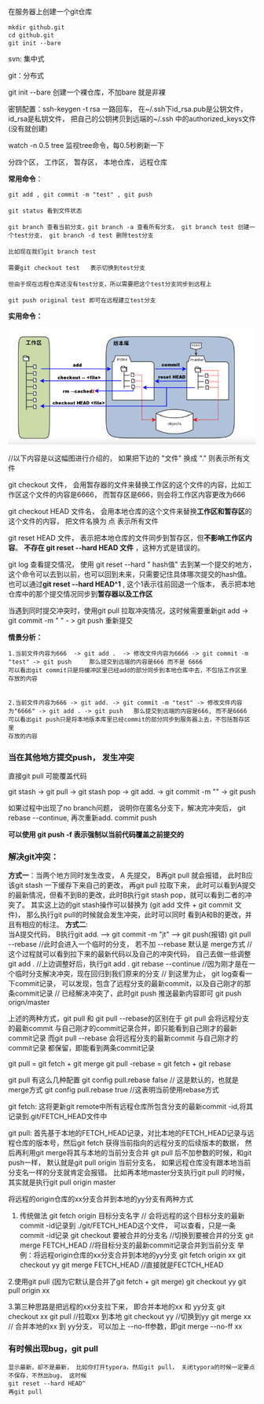 在服务器上创建一个git仓库

~~~
mkdir github.git
cd github.git
git init --bare
~~~





svn: 集中式

git：分布式

git init --bare 创建一个裸仓库，不加bare 就是非裸

密钥配置：ssh-keygen -t rsa 一路回车， 在~/.ssh下id_rsa.pub是公钥文件，id_rsa是私钥文件， 把自己的公钥拷贝到远端的~/.ssh 中的authorized_keys文件(没有就创建)

watch -n 0.5 tree  监视tree命令，每0.5秒刷新一下

分四个区， 工作区， 暂存区， 本地仓库， 远程仓库

**常用命令**：

~~~
git add , git commit -m "test" , git push

git status 看到文件状态

git branch 查看当前分支，git branch -a 查看所有分支， git branch test 创建一个test分支， git branch -d test 删除test分支

比如现在我们git branch test

需要git checkout test   表示切换到test分支

但由于现在远程仓库还没有test分支，所以需要把这个test分支同步到远程上

git push original test 即可在远程建立test分支
~~~



**实用命令：**

![1676257212630](../pic/1676257212630.png)

//以下内容是以这幅图进行介绍的， 如果把下边的 "文件" 换成 "." 则表示所有文件

git checkout 文件， 会用暂存器的文件来替换工作区的这个文件的内容，比如工作区这个文件的内容是6666， 而暂存区是666，则会将工作区内容更改为666

git checkout HEAD 文件名， 会用本地仓库的这个文件来替换**工作区和暂存区**的这个文件的内容， 把文件名换为 点 表示所有文件

git reset HEAD 文件， 表示把本地仓库的文件同步到暂存区，但**不影响工作区内容**。
**不存在 git reset --hard HEAD 文件** ，这种方式是错误的。

git log  查看提交情况， 使用 git reset --hard " hash值" 去到某一个提交的地方，这个命令可以去到以前，也可以回到未来，只需要记住具体哪次提交的hash值。 也可以通过**git reset --hard HEAD^1** , 这个1表示往前回退一个版本， 表示把本地仓库中的那个提交情况同步到**暂存器以及工作区**

当遇到同时提交冲突时，使用git pull 拉取冲突情况，这时候需要重新git add -> git commit -m " " - > git push 重新提交

**情景分析：**

~~~
1.当前文件内容为666  -> git add .  -> 修改文件内容为6666 -> git commit -m "test" -> git push     那么提交到远端的内容是666 而不是 6666
可以看出git commit只是将缓冲区里已经add的部分同步到本地仓库中去，不包括工作区里
存放的内容


2.当前文件内容为666 -> git add. -> git commit -m "test" -> 修改文件内容为"6666" -> git add . -> git push   那么提交到远端的内容是666, 而不是6666
可以看出git push只是将本地版本库里已经commit的部分同步到服务器上去，不包括暂存区里
存放的内容

~~~

### 当在其他地方提交push， 发生冲突

直接git pull 可能覆盖代码

git stash -> git pull -> git stash pop -> git add. -> git commit -m "" -> git push

如果过程中出现了no branch问题， 说明你在匿名分支下，解决完冲突后， git rebase --continue,  再次重新add. commit push

**可以使用 git push -f  表示强制以当前代码覆盖之前提交的**

### 解决git冲突：
**方式一**：当两个地方同时发生改变， A 先提交， B再git pull 就会报错， 此时B应该git stash 一下缓存下来自己的更改， 
再git pull 拉取下来， 此时可以看到A提交的最新情况，但看不到B的更改，此时B执行git stash pop，就可以看到二者的冲突了。
其实这上边的git stash操作可以替换为 (git add 文件 + git commit 文件)， 那么执行git pull的时候就会发生冲突，此时可以同时
看到A和B的更改，并且有相应的标注。
**方式二**:  
当A提交代码， B执行git add. --> git commit -m "jt" --> git push(报错)
git pull --rebase	//此时会进入一个临时的分支， 若不加 --rebase 默认是 merge方式
//这个过程就可以看到拉下来的最新代码以及自己的冲突代码， 自己去做一些调整
git add .	//上边调整好后，执行git add .
git rebase --continue	//因为刚才是在一个临时分支解决冲突，现在回归到我们原来的分支
// 到这里为止， git log查看一下commit记录， 可以发现，包含了远程分支的最新commit，以及自己刚才的那条commit记录
// 已经解决冲突了，此时git push 推送最新内容即可
git push orign/master


上述的两种方式，git pull 和 git pull --rebase的区别在于
git pull 会将远程分支的最新commit 与自己刚才的commit记录合并，即只能看到自己刚才的最新commit记录
而git pull --rebase 会将远程分支的最新commit 与自己刚才的commit记录 都保留，即能看到两条commit记录



git pull = git fetch + git merge
git pull -rebase = git fetch + git rebase

git pull 有这么几种配置
git config pull.rebase false  // 这是默认的，也就是merge方式
git config pull.rebase true  //这表明当前使用rebase方式

git fetch: 这将更新git remote中所有远程仓库所包含分支的最新commit -id,将其记录到.git/FETCH_HEAD文件中

git pull: 首先基于本地的FETCH_HEAD记录，对比本地的FETCH_HEAD记录与远程仓库的版本号，然后git fetch 获得当前指向的远程分支的后续版本的数据，
然后再利用git merge将其与本地的当前分支合并
git pull 后不加参数的时候，和git push一样， 默认就是git pull origin 当前分支名， 如果远程仓库没有跟本地当前分支名一样的分支就肯定会报错。
比如再本地master分支执行git pull 的时候， 其实就是执行git pull origin master


将远程的origin仓库的xx分支合并到本地的yy分支有两种方式
1. 传统做法
git fetch origin 目标分支名字 // 会将远程的这个目标分支的最新commit -id记录到 ./git/FETCH_HEAD这个文件， 可以查看，只是一条commit -id记录
git checkout 要被合并的分支名 //切换到要被合并的分支
git merge FETCH_HEAD //将目标分支的最新commit记录合并到当前分支
举例：将远程origin仓库的xx分支合并到本地的yy分支
git fetch origin xx
git checkout yy
git merge FETCH_HEAD  //直接就是FECTCH_HEAD

2.使用git pull (因为它默认是合并了git fetch + git merge)
git checkout yy
git pull origin xx

3.第三种思路是把远程的xx分支拉下来， 即合并本地的xx 和 yy分支
git checkout xx
git pull  //拉取xx 到本地
git checkout yy //切换到yy
git merge xx // 合并本地的xx 到 yy分支， 可以加上 --no-ff参数，即git merge --no-ff xx



### 有时候出现bug，git pull

~~~
显示最新，却不是最新， 比如你打开typora，然后git pull， 关闭typora的时候一定要点不保存，不然出bug， 这时候
git reset --hard HEAD^ 
再git pull
~~~

